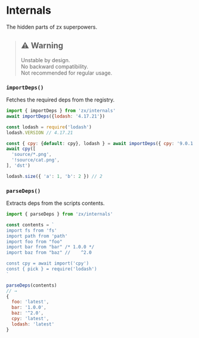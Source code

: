 # Internals

The hidden parts of zx superpowers.

> ## ⚠️️ Warning
> Unstable by design.  
> No backward compatibility.  
> Not recommended for regular usage.

### `importDeps()`

Fetches the required deps from the registry.

```js
import { importDeps } from 'zx/internals'
await importDeps({lodash: '4.17.21'})

const lodash = require('lodash')
lodash.VERSION // 4.17.21

const { cpy: {default: cpy}, lodash } = await importDeps({ cpy: '9.0.1', lodash: '4.17.21' }, {registry: 'https://registry.yarnpkg.com/', userconfig: '/path/to/.npmrc'})
await cpy([
  'source/*.png',
  '!source/cat.png',
], 'dst')

lodash.size({ 'a': 1, 'b': 2 }) // 2
```

### `parseDeps()`

Extracts deps from the scripts contents.

```js
import { parseDeps } from 'zx/internals'

const contents = `
import fs from 'fs'
import path from 'path'
import foo from "foo"
import bar from "bar" /* 1.0.0 */
import baz from "baz" //    ^2.0

const cpy = await import('cpy')
const { pick } = require('lodash')
`

parseDeps(contents)
// →
{
  foo: 'latest',
  bar: '1.0.0',
  baz: '^2.0',
  cpy: 'latest',
  lodash: 'latest'
}
```
